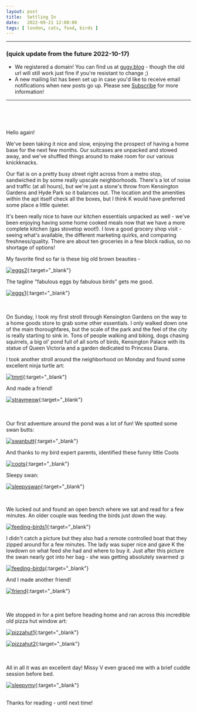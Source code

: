 ```yaml
---
layout: post
title:  Settling In
date:   2022-09-21 12:00:00
tags: [ london, cats, food, birds ]
---
```


---

### (quick update from the future 2022-10-17)

+ We registered a domain! You can find us at [gugy.blog](https://gugy.blog) - though the old url will still work just fine if you're resistant to change ;)
+ A new mailing list has been set up in case you'd like to receive email notifications when new posts go up. Please see [Subscribe](/subscribe) for more information!

---
<br><br><br>



Hello again!

We've been taking it nice and slow, enjoying the prospect of having a home base for the next few months. Our suitcases are unpacked and stowed away, and we've shuffled things around to make room for our various knickknacks. 

Our flat is on a pretty busy street right across from a metro stop, sandwiched in by some really upscale neighborhoods. There's a lot of noise and traffic (at all hours), but we're just a stone's throw from Kensington Gardens and Hyde Park so it balances out. The location and the amenities within the apt itself check all the boxes, but I think K would have preferred some place a little quieter.

It's been really nice to have our kitchen essentials unpacked as well - we've been enjoying having some home cooked meals now that we have a more complete kitchen (gas stovetop woot!). I love a good grocery shop visit - seeing what's available, the different marketing quirks, and comparing freshness/quality. There are about ten groceries in a few block radius, so no shortage of options!

My favorite find so far is these big old brown beauties - 

[![eggs2][eggs2_image_resized]][eggs2_image]{:target="_blank"}

The tagline "fabulous eggs by fabulous birds" gets me good.

[![eggs1][eggs1_image_resized]][eggs1_image]{:target="_blank"}

<br><br>
On Sunday, I took my first stroll through Kensington Gardens on the way to a home goods store to grab some other essentials. I only walked down one of the main thoroughfares, but the scale of the park and the feel of the city is really starting to sink in. Tons of people walking and biking, dogs chasing squirrels, a big ol' pond full of all sorts of birds, Kensington Palace with its statue of Queen Victoria and a garden dedicated to Princess Diana.

I took another stroll around the neighborhood on Monday and found some excellent ninja turtle art:

[![tmnt][tmnt_image_resized]][tmnt_image]{:target="_blank"}

And made a friend!

[![straymeow][straymeow_image_resized]][straymeow_image]{:target="_blank"}

<br><br>
Our first adventure around the pond was a lot of fun! We spotted some swan butts: 

[![swanbutt][swanbutt_image_resized]][swanbutt_image]{:target="_blank"}

And thanks to my bird expert parents, identified these funny little Coots

[![coots][coots_image_resized]][coots_image]{:target="_blank"}

Sleepy swan:

[![sleepyswan][sleepyswan_image_resized]][sleepyswan_image]{:target="_blank"}

<br>

We lucked out and found an open bench where we sat and read for a few minutes. An older couple was feeding the birds just down the way. 

[![feeding-birds1][feeding-birds1_image_resized]][feeding-birds1_image]{:target="_blank"}

I didn't catch a picture but they also had a remote controlled boat that they zipped around for a few minutes. The lady was super nice and gave K the lowdown on what feed she had and where to buy it.  Just after this picture the swan nearly got into her bag - she was getting absolutely swarmed :p

[![feeding-birds][feeding-birds_image_resized]][feeding-birds_image]{:target="_blank"}

And I made another friend!

[![friend][friend_image_resized]][friend_image]{:target="_blank"}

<br><br>
We stopped in for a pint before heading home and ran across this incredible old pizza hut window art:

[![pizzahut1][pizzahut1_image_resized]][pizzahut1_image]{:target="_blank"}

[![pizzahut2][pizzahut2_image_resized]][pizzahut2_image]{:target="_blank"}

<br><br>
All in all it was an excellent day! Missy V even graced me with a brief cuddle session before bed.


[![sleepymv][sleepymv_image_resized]][sleepymv_image]{:target="_blank"}

<br>
Thanks for reading - until next time!





























[eggs1_image_resized]: https://filedn.com/laDhrvFbMCaQeUUeqc8SpMB/2022-09-21/output/resize_20220919_105535_eggs1.jpg
[eggs1_image]: https://filedn.com/laDhrvFbMCaQeUUeqc8SpMB/2022-09-21/20220919_105535_eggs1.jpg

[eggs2_image_resized]: https://filedn.com/laDhrvFbMCaQeUUeqc8SpMB/2022-09-21/output/resize_20220919_105553_eggs2.jpg
[eggs2_image]: https://filedn.com/laDhrvFbMCaQeUUeqc8SpMB/2022-09-21/20220919_105553_eggs2.jpg

[tmnt_image_resized]: https://filedn.com/laDhrvFbMCaQeUUeqc8SpMB/2022-09-21/output/resize_20220919_173419_tmnt_pizza.jpg
[tmnt_image]: https://filedn.com/laDhrvFbMCaQeUUeqc8SpMB/2022-09-21/20220919_173419_tmnt_pizza.jpg

[straymeow_image_resized]: https://filedn.com/laDhrvFbMCaQeUUeqc8SpMB/2022-09-21/output/resize_20220919_173652_straymeow.jpg
[straymeow_image]: https://filedn.com/laDhrvFbMCaQeUUeqc8SpMB/2022-09-21/20220919_173652_straymeow.jpg

[swanbutt_image_resized]: https://filedn.com/laDhrvFbMCaQeUUeqc8SpMB/2022-09-21/output/resize_20220921_145913_swanbutt.jpg
[swanbutt_image]: https://filedn.com/laDhrvFbMCaQeUUeqc8SpMB/2022-09-21/20220921_145913_swanbutt.jpg

[coots_image_resized]: https://filedn.com/laDhrvFbMCaQeUUeqc8SpMB/2022-09-21/output/resize_20220921_150755_coots.jpg
[coots_image]: https://filedn.com/laDhrvFbMCaQeUUeqc8SpMB/2022-09-21/20220921_150755_coots.jpg

[sleepyswan_image_resized]: https://filedn.com/laDhrvFbMCaQeUUeqc8SpMB/2022-09-21/output/resize_20220921_150957_sleepyswan.jpg
[sleepyswan_image]: https://filedn.com/laDhrvFbMCaQeUUeqc8SpMB/2022-09-21/20220921_150957_sleepyswan.jpg

[feeding-birds1_image_resized]: https://filedn.com/laDhrvFbMCaQeUUeqc8SpMB/2022-09-21/output/resize_20220921_152614_feeding-birds1.jpg
[feeding-birds1_image]: https://filedn.com/laDhrvFbMCaQeUUeqc8SpMB/2022-09-21/20220921_152614_feeding-birds1.jpg

[feeding-birds_image_resized]: https://filedn.com/laDhrvFbMCaQeUUeqc8SpMB/2022-09-21/output/resize_20220921_153116_feeding-birds.jpg
[feeding-birds_image]: https://filedn.com/laDhrvFbMCaQeUUeqc8SpMB/2022-09-21/20220921_153116_feeding-birds.jpg

[friend_image_resized]: https://filedn.com/laDhrvFbMCaQeUUeqc8SpMB/2022-09-21/output/resize_20220921_153649_friend.jpg
[friend_image]: https://filedn.com/laDhrvFbMCaQeUUeqc8SpMB/2022-09-21/20220921_153649_friend.jpg

[pizzahut1_image_resized]: https://filedn.com/laDhrvFbMCaQeUUeqc8SpMB/2022-09-21/output/resize_20220921_164935_pizzahut1.jpg
[pizzahut1_image]: https://filedn.com/laDhrvFbMCaQeUUeqc8SpMB/2022-09-21/20220921_164935_pizzahut1.jpg

[pizzahut2_image_resized]: https://filedn.com/laDhrvFbMCaQeUUeqc8SpMB/2022-09-21/output/resize_20220921_164942_pizzahut2.jpg
[pizzahut2_image]: https://filedn.com/laDhrvFbMCaQeUUeqc8SpMB/2022-09-21/20220921_164942_pizzahut2.jpg

[sleepymv_image_resized]: https://filedn.com/laDhrvFbMCaQeUUeqc8SpMB/2022-09-21/output/resize_20220922_003253_sleepymv.jpg
[sleepymv_image]: https://filedn.com/laDhrvFbMCaQeUUeqc8SpMB/2022-09-21/20220922_003253_sleepymv.jpg



